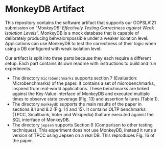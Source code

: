 # MonkeyDB Artifact

This repository contains the software artifact that supports our OOPSLA'21 submission on "_MonkeyDB: Effectively Testing Correctness against Weak
Isolation Levels_". MonkeyDB is a mock database that is capable of delibrately producing behvaiorspossible under a weaker isolation level. 
Applications can use MonkeyDB to test the correctness of their logic when using a DB configured with weak isolation level.

Our artifact is split into three parts because they each require a different setup. Each part contains its own readme with instructions to build and run experiments.
- The directory `microbenchmarks` supports section 7 (Evaluation: Microbenchmarks) of the paper. It contains a set of microbenchmarks, inspired from real-world applications.
These benchmarks are linked against the Key-Value interface of MonkeyDB and executed multiple times to observe state coverage (Fig. 13) and assertion failures (Table 1).
- The directory `monkeydb` supports the main results of the paper in sections 8.1 and 8.2 (Fig. 14 and 15). It contains OLTP benchmarks (TPCC, Smallbank, Voter and Wikipedia) 
that are executed against the SQL interface of MonkeyDB. 
- The directory `jepsen` supports Section 9 (Comparison to other testing techniques). This experiment does not use MonkeyDB, instead it runs a version of TPCC using 
Jepsen on a real DB. This reproduces Fig. 16 of the paper.

